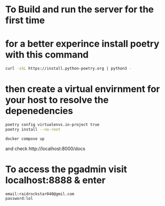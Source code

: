 # To Build and run the server for the first time

# for a better experince install poetry with this command

```bash
curl -sSL https://install.python-poetry.org | python3 -
```

# then create a virtual envirnment for your host to resolve the depenedencies

```bash
poetry config virtualenvs.in-project true
poetry install --no-root

```

```bash
docker compose up
```

and check http://localhost:8000/docs

# To access the pgadmin visit localhost:8888 & enter

    email:raidrockstar040@gmil.com
    password:lol
